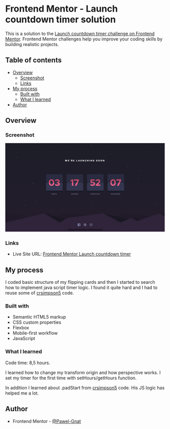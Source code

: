# Frontend Mentor - Launch countdown timer solution

This is a solution to the [Launch countdown timer challenge on Frontend Mentor](https://www.frontendmentor.io/challenges/launch-countdown-timer-N0XkGfyz-). Frontend Mentor challenges help you improve your coding skills by building realistic projects.

## Table of contents

- [Overview](#overview)
  - [Screenshot](#screenshot)
  - [Links](#links)
- [My process](#my-process)
  - [Built with](#built-with)
  - [What I learned](#what-i-learned)
- [Author](#author)

## Overview

### Screenshot

![](./screenshot.png)

### Links

- Live Site URL: [Frontend Mentor Launch countdown timer](https://pawel-gnat.github.io/Frontend-Mentor-Launch-countdown-timer/)

## My process

I coded basic structure of my flipping cards and then I started to search how to implement java script timer logic. I found it quite hard and I had to reuse some of [crsimpson5](https://github.com/crsimpson5/launch-countdown-timer/blob/main/script.js) code.

### Built with

- Semantic HTML5 markup
- CSS custom properties
- Flexbox
- Mobile-first workflow
- JavaScript

### What I learned

Code time: 8,5 hours.

I learned how to change my transform origin and how perspective works. I set my timer for the first time with setHours/getHours function.

In addition I learned about .padStart from [crsimpson5](https://www.frontendmentor.io/solutions/responsive-countdown-timer-made-using-vanilla-js-sass-3wnMC395Zn) code. His JS logic has helped me a lot.

## Author

- Frontend Mentor - [@Pawel-Gnat](https://www.frontendmentor.io/profile/Pawel-Gnat)
